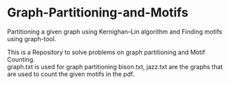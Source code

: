 # Graph-Partitioning-and-Motifs
Partitioning a given graph using Kernighan–Lin algorithm and Finding motifs using graph-tool.

This is a Repository to solve problems on graph partitioning and Motif Counting. </br>
graph.txt is used for graph partitioning
bison.txt, jazz.txt are the graphs that are used to count the given motifs in the pdf.

